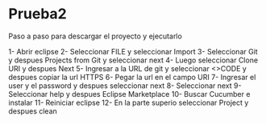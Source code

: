 # Prueba2

Paso a paso para descargar el proyecto y ejecutarlo

1- Abrir eclipse 
2- Seleccionar FILE y seleccionar Import
3- Seleccionar Git y despues Projects from Git y seleccionar next 
4- Luego seleccionar Clone URI y despues Next
5- Ingresar a la URL de git y seleccionar <>CODE y despues copiar la url HTTPS 
6- Pegar la url en el campo URI 
7- Ingresar el user y el password y despues seleccionar next
8- Seleccionar next 
9- Seleccionar help y despues Eclipse Marketplace
10- Buscar Cucumber e instalar 
11- Reiniciar eclipse 
12- En la parte superio seleccionar Project y despues clean
